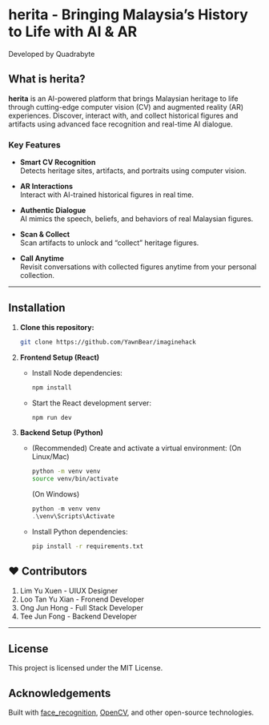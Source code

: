 # herita - Bringing Malaysia’s History to Life with AI & AR

Developed by Quadrabyte

## What is herita?

**herita** is an AI-powered platform that brings Malaysian heritage to life through cutting-edge computer vision (CV) and augmented reality (AR) experiences. Discover, interact with, and collect historical figures and artifacts using advanced face recognition and real-time AI dialogue.

### Key Features

- **Smart CV Recognition**  
  Detects heritage sites, artifacts, and portraits using computer vision.

- **AR Interactions**  
  Interact with AI-trained historical figures in real time.

- **Authentic Dialogue**  
  AI mimics the speech, beliefs, and behaviors of real Malaysian figures.

- **Scan & Collect**  
  Scan artifacts to unlock and “collect” heritage figures.

- **Call Anytime**  
  Revisit conversations with collected figures anytime from your personal collection.

---

## Installation

1. **Clone this repository:**
    ```bash
    git clone https://github.com/YawnBear/imaginehack
    ```

2. **Frontend Setup (React)**
    * Install Node dependencies:
      ```bash
      npm install
      ```
    
    * Start the React development server:
      ```bash
      npm run dev
      ```

3. **Backend Setup (Python)**
    * (Recommended) Create and activate a virtual environment:
      (On Linux/Mac)
      ```bash
      python -m venv venv
      source venv/bin/activate
      ```
      (On Windows)
      ```powershell
      python -m venv venv
      .\venv\Scripts\Activate
      ```

    * Install Python dependencies:
      ```bash
      pip install -r requirements.txt
      ```
## :heart: Contributors 
1. Lim Yu Xuen - UIUX Designer 
2. Loo Tan Yu Xian - Fronend Developer 
3. Ong Jun Hong - Full Stack Developer
4. Tee Jun Fong - Backend Developer

---

## License
This project is licensed under the MIT License.

## Acknowledgements
Built with [face\_recognition](https://github.com/ageitgey/face_recognition), [OpenCV](https://opencv.org/), and other open-source technologies.
